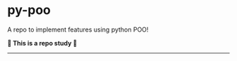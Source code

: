 # py-poo

A repo to implement features using python POO!

**:brain: This is a repo study :brain:**

---
